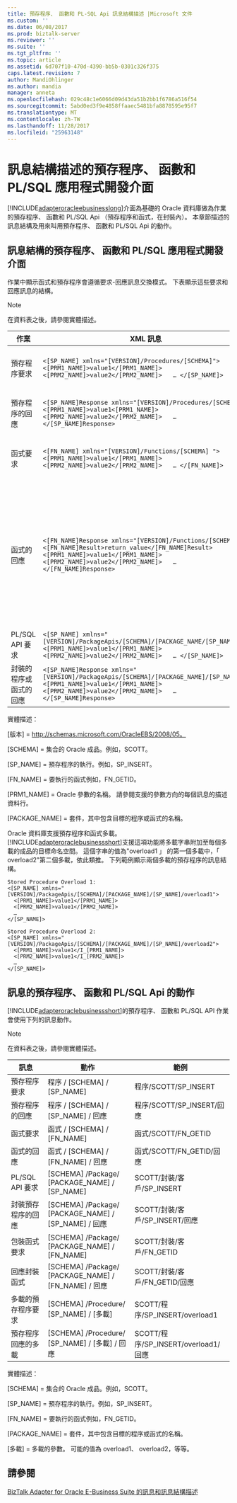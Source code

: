 ```yaml
---
title: 預存程序、 函數和 PL-SQL Api 訊息結構描述 |Microsoft 文件
ms.custom: ''
ms.date: 06/08/2017
ms.prod: biztalk-server
ms.reviewer: ''
ms.suite: ''
ms.tgt_pltfrm: ''
ms.topic: article
ms.assetid: 6d707f10-470d-4390-bb5b-0301c326f375
caps.latest.revision: 7
author: MandiOhlinger
ms.author: mandia
manager: anneta
ms.openlocfilehash: 029c48c1e6066d09d43da51b2bb1f6786a516f54
ms.sourcegitcommit: 5abd0ed3f9e4858ffaaec5481bfa8878595e95f7
ms.translationtype: MT
ms.contentlocale: zh-TW
ms.lasthandoff: 11/28/2017
ms.locfileid: "25963148"
---
```

# <a name="message-schemas-for-stored-procedures-functions-and-plsql-apis"></a>訊息結構描述的預存程序、 函數和 PL/SQL 應用程式開發介面
[!INCLUDE[adapteroracleebusinesslong](../../includes/adapteroracleebusinesslong-md.md)]介面為基礎的 Oracle 資料庫做為作業的預存程序、 函數和 PL/SQL Api （預存程序和函式，在封裝內）。 本章節描述的訊息結構及用來叫用預存程序、 函數和 PL/SQL Api 的動作。  
  
## <a name="message-structure-of-stored-procedures-functions-and-plsql-apis"></a>訊息結構的預存程序、 函數和 PL/SQL 應用程式開發介面  
 作業中顯示函式和預存程序會遵循要求-回應訊息交換模式。 下表顯示這些要求和回應訊息的結構。  
  
> [!NOTE]
>  在資料表之後，請參閱實體描述。  
  
|作業|XML 訊息|Description|  
|---------------|-----------------|-----------------|  
|預存程序要求|`<[SP_NAME] xmlns="[VERSION]/Procedures/[SCHEMA]">   <[PRM1_NAME]>value1</[PRM1_NAME]>   <[PRM2_NAME]>value2</[PRM2_NAME]>   … </[SP_NAME]>`|訊息本文中支援 Oracle IN 和 OUT IN 參數|  
|預存程序的回應|`<[SP_NAME]Response xmlns="[VERSION]/Procedures/[SCHEMA]">   <[PRM1_NAME]>value1<[PRM1_NAME]>   <[PRM2_NAME]>value2</[PRM2_NAME]>   … </[SP_NAME]Response>`|支援訊息內文中的 Oracle 出和 IN OUT 參數|  
|函式要求|`<[FN_NAME] xmlns="[VERSION]/Functions/[SCHEMA] ">   <[PRM1_NAME]>value1</[PRM1_NAME]>   <[PRM2_NAME]>value2</[PRM2_NAME]>   … </[FN_NAME]>`|訊息本文中支援 Oracle IN 和 OUT IN 參數|  
|函式的回應|`<[FN_NAME]Response xmlns="[VERSION]/Functions/[SCHEMA]">   <[FN_NAME]Result>return_value</[FN_NAME]Result>   <[PRM1_NAME]>value1</[PRM1_NAME]>   <[PRM2_NAME]>value2</[PRM2_NAME]>   …    </[FN_NAME]Response>`|支援訊息內文中的 Oracle 出和 IN OUT 參數<br /><br /> 函式傳回值會傳回在\<[FN_NAME] 結果\>項目。 這是在回應訊息中的第一個項目。 它前面的任何參數。|  
|PL/SQL API 要求|`<[SP_NAME] xmlns="[VERSION]/PackageApis/[SCHEMA]/[PACKAGE_NAME/[SP_NAME]">   <[PRM1_NAME]>value1</[PRM1_NAME]>   <[PRM2_NAME]>value2</[PRM2_NAME]>   … </[SP_NAME]>`|函式或預存程序相同|  
|封裝的程序或函式的回應|`<[SP_NAME]Response xmlns="[VERSION]/PackageApis/[SCHEMA]/[PACKAGE_NAME]/[SP_NAME]">   <[PRM1_NAME]>value1</[PRM1_NAME]>   <[PRM2_NAME]>value2</[PRM2_NAME]>   … </[SP_NAME]Response>`|函式或預存程序相同|  
  
 實體描述：  
  
 [版本] = http://schemas.microsoft.com/OracleEBS/2008/05。  
  
 [SCHEMA] = 集合的 Oracle 成品。例如，SCOTT。  
  
 [SP_NAME] = 預存程序的執行。例如，SP_INSERT。  
  
 [FN_NAME] = 要執行的函式例如，FN_GETID。  
  
 [PRM1_NAME] = Oracle 參數的名稱。 請參閱支援的參數方向的每個訊息的描述資料行。  
  
 [PACKAGE_NAME] = 套件，其中包含目標的程序或函式的名稱。  
  
 Oracle 資料庫支援預存程序和函式多載。 [!INCLUDE[adapteroraclebusinessshort](../../includes/adapteroraclebusinessshort-md.md)]支援這項功能將多載字串附加至每個多載的成品的目標命名空間。 這個字串的值為"overload1 」 的第一個多載中，「 overload2"第二個多載，依此類推。 下列範例顯示兩個多載的預存程序的訊息結構。  
  
```  
Stored Procedure Overload 1:  
<[SP_NAME] xmlns="[VERSION]/PackageApis/[SCHEMA]/[PACKAGE_NAME]/[SP_NAME]/overload1">    
  <[PRM1_NAME]>value1</[PRM1_NAME]>  
  <[PRM2_NAME]>value1</[PRM2_NAME]>  
  …  
</[SP_NAME]>  
  
Stored Procedure Overload 2:  
<[SP_NAME] xmlns="[VERSION]/PackageApis/[SCHEMA]/[PACKAGE_NAME]/[SP_NAME]/overload2">    
  <[PRM1_NAME]>value1</I_[PRM1_NAME]>  
  <[PRM2_NAME]>value1</I_[PRM2_NAME]>  
  …  
</[SP_NAME]>  
```  
  
## <a name="message-actions-of-stored-procedures-functions-and-plsql-apis"></a>訊息的預存程序、 函數和 PL/SQL Api 的動作  
 [!INCLUDE[adapteroraclebusinessshort](../../includes/adapteroraclebusinessshort-md.md)]的預存程序、 函數和 PL/SQL API 作業會使用下列的訊息動作。  
  
> [!NOTE]
>  在資料表之後，請參閱實體描述。  
  
|訊息|動作|範例|  
|-------------|------------|-------------|  
|預存程序要求|程序 / [SCHEMA] / [SP_NAME]|程序/SCOTT/SP_INSERT|  
|預存程序的回應|程序 / [SCHEMA] / [SP_NAME] / 回應|程序/SCOTT/SP_INSERT/回應|  
|函式要求|函式 / [SCHEMA] / [FN_NAME]|函式/SCOTT/FN_GETID|  
|函式的回應|函式 / [SCHEMA] / [FN_NAME] / 回應|函式/SCOTT/FN_GETID/回應|  
|PL/SQL API 要求|[SCHEMA] /Package/ [PACKAGE_NAME] / [SP_NAME]|SCOTT/封裝/客戶/SP_INSERT|  
|封裝預存程序的回應|[SCHEMA] /Package/ [PACKAGE_NAME] / [SP_NAME] / 回應|SCOTT/封裝/客戶/SP_INSERT/回應|  
|包裝函式要求|[SCHEMA] /Package/ [PACKAGE_NAME] / [FN_NAME]|SCOTT/封裝/客戶/FN_GETID|  
|回應封裝函式|[SCHEMA] /Package/ [PACKAGE_NAME] / [FN_NAME] / 回應|SCOTT/封裝/客戶/FN_GETID/回應|  
|多載的預存程序要求|[SCHEMA] /Procedure/ [SP_NAME] / [多載]|SCOTT/程序/SP_INSERT/overload1|  
|預存程序回應的多載|[SCHEMA] /Procedure/ [SP_NAME] / [多載] / 回應|SCOTT/程序/SP_INSERT/overload1/回應|  
  
 實體描述：  
  
 [SCHEMA] = 集合的 Oracle 成品。例如，SCOTT。  
  
 [SP_NAME] = 預存程序的執行。例如，SP_INSERT。  
  
 [FN_NAME] = 要執行的函式例如，FN_GETID。  
  
 [PACKAGE_NAME] = 套件，其中包含目標的程序或函式的名稱。  
  
 [多載] = 多載的參數。 可能的值為 overload1、 overload2，等等。  
  
## <a name="see-also"></a>請參閱  
 [BizTalk Adapter for Oracle E-Business Suite 的訊息和訊息結構描述](../../adapters-and-accelerators/adapter-oracle-ebs/messages-and-message-schemas-for-biztalk-adapter-for-oracle-e-business-suite.md)